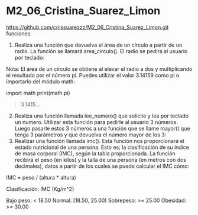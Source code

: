 # M2_06_Cristina_Suarez_Limon
https://github.com/criissuarezzz/M2_06_Cristina_Suarez_Limon.git
funciones
1) Realiza una función que devuelva el área de un círculo a partir de un radio. La función se llamará area_circulo(). El radio se pedirá al usuario por teclado:

Nota: El área de un círculo se obtiene al elevar el radio a dos y multiplicando el resultado por el número pi. Puedes utilizar el valor 3.14159 como pi o importarlo del módulo math:

import math
print(math.pi)
> 3.1415...


2) Realiza una función llamada lee_numero() que solicite y lea por teclado un numero. Utilizar esta función para pedirle al usuario 3 números. Luego pasarle estos 3 números a una función que se llame mayor() que tenga 3 parámetros y que devuelva el número mayor de los 3:
3) Realizar una función llamada imc(). Esta función nos proporcionará el estado nutricional de una persona. Esto es; la clasificación de su índice de masa corporal (IMC), según la tabla proporcionada. La función recibirá el peso (en kilos) y la talla de una persona (en metros con dos decimales), datos a partir de los cuales se puede calcular el IMC cómo:

IMC = peso / (altura * altura)

Clasificación: IMC (Kg/m^2)

Bajo peso: < 18.50
Normal: [18.50, 25.00)
Sobrepeso: >= 25.00
Obesidad: >= 30.00

